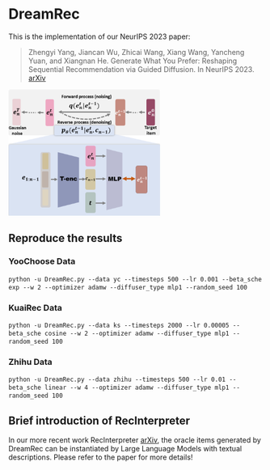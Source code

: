 # DreamRec

This is the implementation of our NeurIPS 2023 paper:

> Zhengyi Yang, Jiancan Wu, Zhicai Wang, Xiang Wang, Yancheng Yuan, and Xiangnan He. Generate What You Prefer: Reshaping Sequential Recommendation via Guided Diffusion. In NeurIPS 2023. [arXiv](https://arxiv.org/abs/2310.20453)

<img src="./fig/method.png" alt="framework" width="300"/>

## Reproduce the results

### YooChoose Data

```
python -u DreamRec.py --data yc --timesteps 500 --lr 0.001 --beta_sche exp --w 2 --optimizer adamw --diffuser_type mlp1 --random_seed 100
```

### KuaiRec Data

```
python -u DreamRec.py --data ks --timesteps 2000 --lr 0.00005 --beta_sche cosine --w 2 --optimizer adamw --diffuser_type mlp1 --random_seed 100
```

### Zhihu Data

```
python -u DreamRec.py --data zhihu --timesteps 500 --lr 0.01 --beta_sche linear --w 4 --optimizer adamw --diffuser_type mlp1 --random_seed 100 
```

## Brief introduction of RecInterpreter

In our more recent work RecInterpreter [arXiv](https://arxiv.org/abs/2310.20487), the oracle items generated by DreamRec can be instantiated by Large Language Models with textual descriptions. Please refer to the paper for more details!
